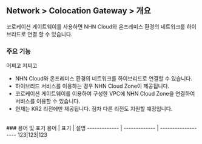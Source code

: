 ## Network > Colocation Gateway > 개요

코로케이션 게이트웨이를 사용하면 NHN Cloud와 온프레미스 환경의 네트워크를 하이브리드로 연결 할 수 있습니다.

### 주요 기능
어찌고 저찌고
* NHN Cloud와 온프레미스 환경의 네트워크를 하이브리드로 연결할 수 있습니다.
* 하이브리드 서비스를 이용하는 경우 NHN Cloud Zone이 제공됩니다.
* 코로케이션 게이트웨이를 이용하여 구성한 VPC에 NHN Cloud Zone을 연결하여 서비스를 이용할 수 있습니다.
* 현재는 KR2 리전에만 제공됩니다. 점차 다른 리전도 지원할 예정입니다.

<br>
### 용어 및 표기
용어  | 표기 | 설명
------------- | ------------- | -------------------
123|123|123
